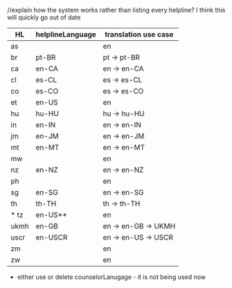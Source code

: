 //explain how the system works rather than listing every helpline? I think this will quickly go out of date

| HL   | helplineLanguage | translation use case        |
|------|------------------|----------------------------|
| as   |                  | en                         |
| br   | pt-BR            | pt -> pt-BR                |
| ca   | en-CA            | en -> en-CA                |
| cl   | es-CL            | es -> es-CL                |
| co   | es-CO            | es -> es-CO                |
| et   | en-US            | en                         |
| hu   | hu-HU            | hu -> hu-HU                |
| in   | en-IN            | en -> en-IN                |
| jm   | en-JM            | en -> en-JM                |
| mt   | en-MT            | en -> en-MT                |
| mw   |                  | en                         |
| nz   | en-NZ            | en -> en-NZ                |
| ph   |                  | en                         |
| sg   | en-SG            | en -> en-SG                |
| th   | th-TH            | th -> th-TH                |
|* tz  | en-US**          | en                         |
| ukmh | en-GB            | en -> en-GB -> UKMH        |
| uscr | en-USCR          | en -> en-US -> USCR        |
| zm   |                  | en                         |
| zw   |                  | en                         |

* either use or delete counselorLanugage - it is not being used now
